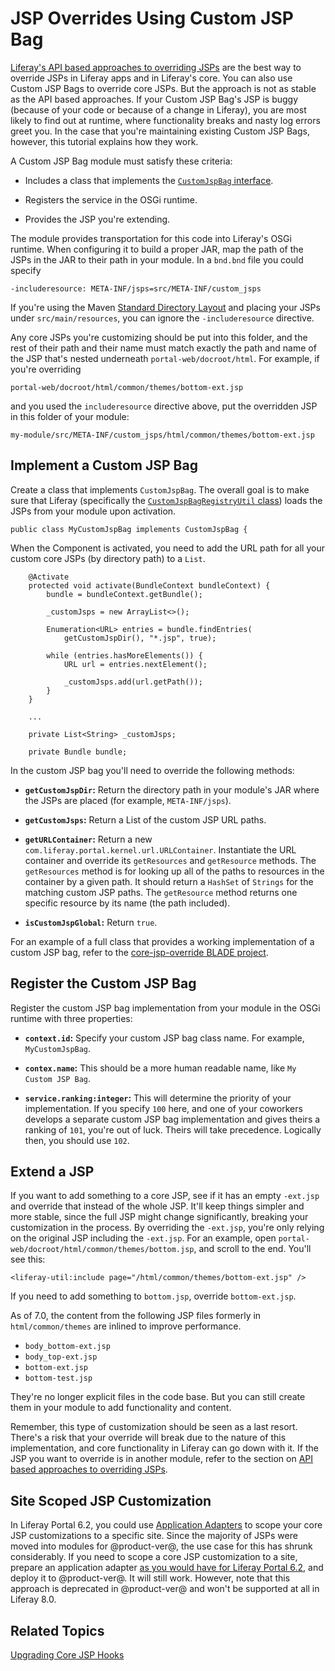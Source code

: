 # JSP Overrides Using Custom JSP Bag [](id=overriding-core-jsps)

[Liferay's API based approaches to overriding JSPs](/develop/tutorials/-/knowledge_base/7-0/overriding-jsps#using-portals-api-to-override-a-jsp)
are the best way to override JSPs in Liferay apps and in Liferay's core. You can
also use Custom JSP Bags to override core JSPs. But the approach is not as
stable as the API based approaches. If your Custom JSP Bag's JSP is buggy
(because of your code or because of a change in Liferay), you are most likely to
find out at runtime, where functionality breaks and nasty log errors greet you.
In the case that you're maintaining existing Custom JSP Bags, however, this
tutorial explains how they work.

A Custom JSP Bag module must satisfy these criteria: 

-   Includes a class that implements the
    [`CustomJspBag` interface](@platform-ref@/7.0-latest/javadocs/portal-impl/com/liferay/portal/deploy/hot/CustomJspBag.html).

-   Registers the service in the OSGi runtime.

-   Provides the JSP you're extending.

The module provides transportation for this code into Liferay's OSGi runtime.
When configuring it to build a proper JAR, map the path of the JSPs in the JAR
to their path in your module. In a `bnd.bnd` file you could specify 

    -includeresource: META-INF/jsps=src/META-INF/custom_jsps

If you're using the Maven [Standard Directory Layout](https://maven.apache.org/guides/introduction/introduction-to-the-standard-directory-layout.html)
and placing your JSPs under `src/main/resources`, you can ignore the
`-includeresource` directive.

Any core JSPs you're customizing should be put into this folder, and the rest of
their path and their name must match exactly the path and name of the JSP
that's nested underneath `portal-web/docroot/html`. For example, if you're
overriding

    portal-web/docroot/html/common/themes/bottom-ext.jsp 

and you used the `includeresource` directive above, put the overridden JSP in
this folder of your module:

    my-module/src/META-INF/custom_jsps/html/common/themes/bottom-ext.jsp

## Implement a Custom JSP Bag [](id=implement-a-custom-jsp-bag)

Create a class that implements `CustomJspBag`. The overall goal is to make sure
that Liferay (specifically the
[`CustomJspBagRegistryUtil` class](@platform-ref@/7.0-latest/javadocs/portal-impl/com/liferay/portal/deploy/hot/CustomJspBagRegistryUtil.html))
loads the JSPs from your module upon activation.

    public class MyCustomJspBag implements CustomJspBag {

When the Component is activated, you need to add the URL path for all your custom
core JSPs (by directory path) to a `List`.

        @Activate
        protected void activate(BundleContext bundleContext) {
            bundle = bundleContext.getBundle();

            _customJsps = new ArrayList<>();

            Enumeration<URL> entries = bundle.findEntries(
                getCustomJspDir(), "*.jsp", true);

            while (entries.hasMoreElements()) {
                URL url = entries.nextElement();

                _customJsps.add(url.getPath());
            }
        }

        ...

        private List<String> _customJsps;

        private Bundle bundle;

In the custom JSP bag you'll need to override the following methods:

-  **`getCustomJspDir`:** Return the directory path in your
module's JAR where the JSPs are placed (for example, `META-INF/jsps`).

-  **`getCustomJsps`:** Return a List of the custom JSP URL paths.

-  **`getURLContainer`:** Return a new
   `com.liferay.portal.kernel.url.URLContainer`. Instantiate the URL container
and override its `getResources` and `getResource` methods. The `getResources`
method is for looking up all of the paths to resources in the container by a
given path. It should return a `HashSet` of `Strings` for the matching custom
JSP paths. The `getResource` method returns one specific resource by its name
(the path included).

-  **`isCustomJspGlobal`:** Return `true`.

For an example of a full class that provides a working implementation of a
custom JSP bag, refer to the
[core-jsp-override BLADE project](https://github.com/liferay/liferay-blade-samples/blob/master/gradle/overrides/core-jsp-override/src/main/java/com/liferay/blade/samples/corejsphook/BladeCustomJspBag.java).

## Register the Custom JSP Bag [](id=register-the-custom-jsp-bag)

Register the custom JSP bag implementation from your module in the OSGi runtime
with three properties:

-  **`context.id`:** Specify your custom JSP bag class name. For example,
   `MyCustomJspBag`.

-  **`contex.name`:** This should be a more human readable name, like `My Custom
   JSP Bag`.

-  **`service.ranking:integer`:** This will determine the priority of your
   implementation. If you specify `100` here, and one of your coworkers develops
a separate custom JSP bag implementation and gives theirs a ranking of `101`,
you're out of luck. Theirs will take precedence. Logically then, you should use
`102`.

## Extend a JSP [](id=extend-a-jsp)

If you want to add something to a core JSP, see if it has an empty `-ext.jsp`
and override that instead of the whole JSP. It'll keep things simpler and more
stable, since the full JSP might change significantly, breaking your
customization in the process. By overriding the `-ext.jsp`, you're only relying
on the original JSP including the `-ext.jsp`. For an example, open
`portal-web/docroot/html/common/themes/bottom.jsp`, and scroll to the end.
You'll see this:

    <liferay-util:include page="/html/common/themes/bottom-ext.jsp" />

If you need to add something to `bottom.jsp`, override `bottom-ext.jsp`. 

As of 7.0, the content from the following JSP files formerly in
`html/common/themes` are inlined to improve performance.
 
- `body_bottom-ext.jsp`
- `body_top-ext.jsp`
- `bottom-ext.jsp`
- `bottom-test.jsp`

They're no longer explicit files in the code base. But you can still create them
in your module to add functionality and content. 

Remember, this type of customization should be seen as a last resort. There's a
risk that your override will break due to the nature of this implementation, and
core functionality in Liferay can go down with it. If the JSP you want to
override is in another module, refer to the section on [API based approaches to overriding JSPs](/develop/tutorials/-/knowledge_base/7-0/overriding-jsps#using-portals-api-to-override-a-jsp).

## Site Scoped JSP Customization [](id=site-scoped-jsp-customization)

In Liferay Portal 6.2, you could use [Application Adapters](/develop/tutorials/-/knowledge_base/6-2/customizing-sites-and-site-templates-with-application-adapters) to scope your core JSP
customizations to a specific site. Since the majority of JSPs were moved into
modules for @product-ver@, the use case for this has shrunk considerably. If you
need to scope a core JSP customization to a site, prepare an application adapter
[as you would have for Liferay Portal 6.2](/develop/tutorials/-/knowledge_base/6-2/customizing-sites-and-site-templates-with-application-adapters), and deploy it to @product-ver@. It will still
work. However, note that this approach is deprecated in @product-ver@ and won't be
supported at all in Liferay 8.0.

<!-- Uncomment once we cover scoping to a site
If you're interested in scoping a module's JSP customization to a site, that's
another story. See the documentation on [using Dynamic Include](/develop/tutorials/-/knowledge_base/7-0/jsp-overrides-using-dynamic-includes).
-->

## Related Topics [](id=related-topics)

[Upgrading Core JSP Hooks](/develop/tutorials/-/knowledge_base/7-0/upgrading-core-jsp-hooks)
